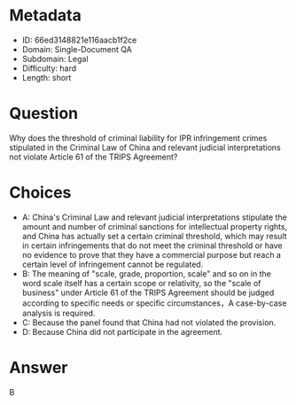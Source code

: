 # Metadata

- ID: 66ed3148821e116aacb1f2ce
- Domain: Single-Document QA
- Subdomain: Legal
- Difficulty: hard
- Length: short

# Question

Why does the threshold of criminal liability for IPR infringement crimes stipulated in the Criminal Law of China and relevant judicial interpretations not violate Article 61 of the TRIPS Agreement?

# Choices

- A: China's Criminal Law and relevant judicial interpretations stipulate the amount and number of criminal sanctions for intellectual property rights, and China has actually set a certain criminal threshold, which may result in certain infringements that do not meet the criminal threshold or have no evidence to prove that they have a commercial purpose but reach a certain level of infringement cannot be regulated.
- B: The meaning of "scale, grade, proportion, scale" and so on in the word scale itself has a certain scope or relativity, so the "scale of business" under Article 61 of the TRIPS Agreement should be judged according to specific needs or specific circumstances，A case-by-case analysis is required.
- C: Because the panel found that China had not violated the provision.
- D: Because China did not participate in the agreement.

# Answer

B
